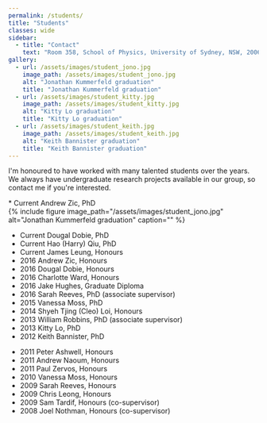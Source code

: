 ```yaml
---
permalink: /students/
title: "Students"
classes: wide
sidebar:
  - title: "Contact"
    text: "Room 358, School of Physics, University of Sydney, NSW, 2006"
gallery:
  - url: /assets/images/student_jono.jpg
    image_path: /assets/images/student_jono.jpg
    alt: "Jonathan Kummerfeld graduation"
    title: "Jonathan Kummerfeld graduation"
  - url: /assets/images/student_kitty.jpg
    image_path: /assets/images/student_kitty.jpg
    alt: "Kitty Lo graduation"
    title: "Kitty Lo graduation"
  - url: /assets/images/student_keith.jpg
    image_path: /assets/images/student_keith.jpg
    alt: "Keith Bannister graduation"
    title: "Keith Bannister graduation"
---
```


I'm honoured to have worked with many talented students over the years. We always have undergraduate research projects available in our group, so contact me if you're interested.

<div class="row">
  <div class="column">
    * Current 	     Andrew Zic, PhD
  </div>
  <div class="column">
  {% include figure image_path="/assets/images/student_jono.jpg" alt="Jonathan Kummerfeld graduation" caption="" %}
  </div>
</div>
   
* Current 	     Dougal Dobie, PhD
* Current 	     Hao (Harry) Qiu, PhD
* Current 	     James Leung, Honours
* 2016 	     	   Andrew Zic, Honours
* 2016		   	  Dougal Dobie, Honours
* 2016			  	 Charlotte Ward, Honours
* 2016				 	   Jake Hughes, Graduate Diploma
* 2016					Sarah Reeves, PhD (associate supervisor)
* 2015	    Vanessa Moss, PhD
* 2014					   	Shyeh Tjing (Cleo) Loi, Honours
* 2013    William Robbins, PhD (associate supervisor)
* 2013    Kitty Lo, PhD 
* 2012    Keith Bannister, PhD 
<!--- {% include gallery caption="Student graduations" %} --->
* 2011   Peter Ashwell, Honours
* 2011   	     Andrew Naoum, Honours
* 2011	     	    Paul Zervos, Honours
* 2010   Vanessa Moss, Honours
* 2009   Sarah Reeves, Honours
* 2009   	     Chris Leong, Honours
* 2009	     	   Sam Tardif, Honours (co-supervisor)
* 2008		       Joel Nothman, Honours (co-supervisor)



